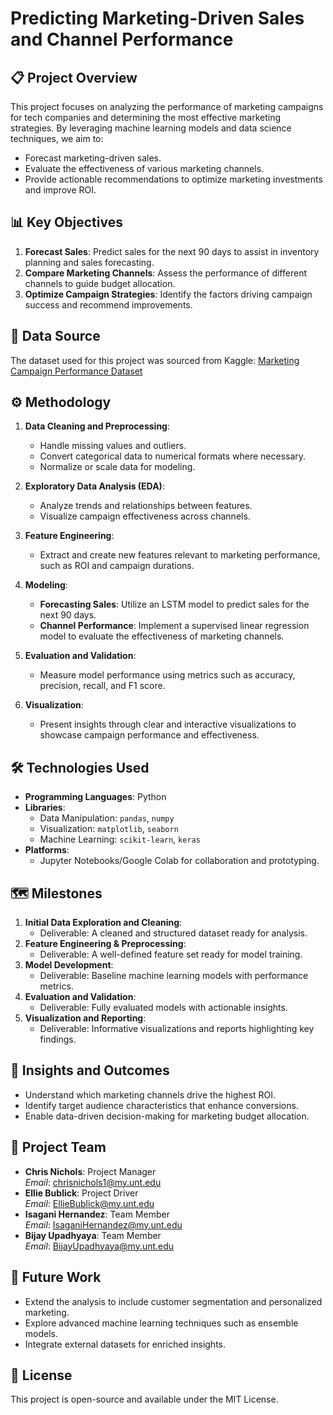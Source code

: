 # Predicting Marketing-Driven Sales and Channel Performance

## 📋 Project Overview
This project focuses on analyzing the performance of marketing campaigns for tech companies and determining the most effective marketing strategies. By leveraging machine learning models and data science techniques, we aim to:
- Forecast marketing-driven sales.
- Evaluate the effectiveness of various marketing channels.
- Provide actionable recommendations to optimize marketing investments and improve ROI.

## 📊 Key Objectives
1. **Forecast Sales**: Predict sales for the next 90 days to assist in inventory planning and sales forecasting.
2. **Compare Marketing Channels**: Assess the performance of different channels to guide budget allocation.
3. **Optimize Campaign Strategies**: Identify the factors driving campaign success and recommend improvements.

## 📁 Data Source
The dataset used for this project was sourced from Kaggle:
[Marketing Campaign Performance Dataset](https://www.kaggle.com/datasets/manishabhatt22/marketing-campaign-performance-dataset/data)

## ⚙️ Methodology
1. **Data Cleaning and Preprocessing**:
   - Handle missing values and outliers.
   - Convert categorical data to numerical formats where necessary.
   - Normalize or scale data for modeling.

2. **Exploratory Data Analysis (EDA)**:
   - Analyze trends and relationships between features.
   - Visualize campaign effectiveness across channels.

3. **Feature Engineering**:
   - Extract and create new features relevant to marketing performance, such as ROI and campaign durations.

4. **Modeling**:
   - **Forecasting Sales**: Utilize an LSTM model to predict sales for the next 90 days.
   - **Channel Performance**: Implement a supervised linear regression model to evaluate the effectiveness of marketing channels.

5. **Evaluation and Validation**:
   - Measure model performance using metrics such as accuracy, precision, recall, and F1 score.

6. **Visualization**:
   - Present insights through clear and interactive visualizations to showcase campaign performance and effectiveness.

## 🛠️ Technologies Used
- **Programming Languages**: Python
- **Libraries**:
  - Data Manipulation: `pandas`, `numpy`
  - Visualization: `matplotlib`, `seaborn`
  - Machine Learning: `scikit-learn`, `keras`
- **Platforms**:
  - Jupyter Notebooks/Google Colab for collaboration and prototyping.

## 🗺️ Milestones
1. **Initial Data Exploration and Cleaning**:
   - Deliverable: A cleaned and structured dataset ready for analysis.
2. **Feature Engineering & Preprocessing**:
   - Deliverable: A well-defined feature set ready for model training.
3. **Model Development**:
   - Deliverable: Baseline machine learning models with performance metrics.
4. **Evaluation and Validation**:
   - Deliverable: Fully evaluated models with actionable insights.
5. **Visualization and Reporting**:
   - Deliverable: Informative visualizations and reports highlighting key findings.

## 🌟 Insights and Outcomes
- Understand which marketing channels drive the highest ROI.
- Identify target audience characteristics that enhance conversions.
- Enable data-driven decision-making for marketing budget allocation.

## 👥 Project Team
- **Chris Nichols**: Project Manager  
  *Email*: [chrisnichols1@my.unt.edu](mailto:chrisnichols1@my.unt.edu)
- **Ellie Bublick**: Project Driver  
  *Email*: [EllieBublick@my.unt.edu](mailto:EllieBublick@my.unt.edu)
- **Isagani Hernandez**: Team Member  
  *Email*: [IsaganiHernandez@my.unt.edu](mailto:IsaganiHernandez@my.unt.edu)
- **Bijay Upadhyaya**: Team Member  
  *Email*: [BijayUpadhyaya@my.unt.edu](mailto:BijayUpadhyaya@my.unt.edu)

## 🚀 Future Work
- Extend the analysis to include customer segmentation and personalized marketing.
- Explore advanced machine learning techniques such as ensemble models.
- Integrate external datasets for enriched insights.

## 📜 License
This project is open-source and available under the MIT License.
